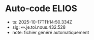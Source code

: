 # Auto-code ELIOS
- ts: 2025-10-17T11:14:50.334Z
- sig: ∞.je.toi.nous.432.528
- note: fichier généré automatiquement